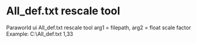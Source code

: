 # All_def.txt rescale tool
Paraworld ui All_def.txt rescale tool
arg1 = filepath, arg2 = float scale factor
Example: C:\\All_def.txt 1,33
